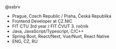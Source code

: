 @ssbrv

- Prague, Czech Republic / Praha, Česká Republika
- Frontend Developer at CZ.NIC
- FIT CTU 3rd year / FIT ČVUT 3. ročník
- Java, JavaScript/Typescript, C/C++
- Spring Boot, React/Next, Vue/Nuxt, React Native
- ENG, CZ, RU
